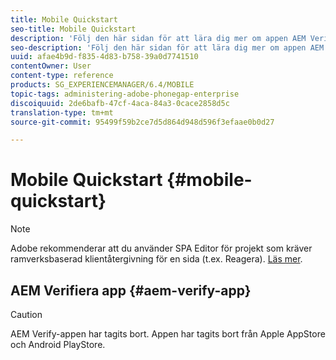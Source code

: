 ```yaml
---
title: Mobile Quickstart
seo-title: Mobile Quickstart
description: 'Följ den här sidan för att lära dig mer om appen AEM Verify. Appen AEM Verify är ett snabbt och enkelt sätt att köra dina AEM-mobilprogram på alla iOS- och Android-mobilenheter. '
seo-description: 'Följ den här sidan för att lära dig mer om appen AEM Verify. Appen AEM Verify är ett snabbt och enkelt sätt att köra dina AEM-mobilprogram på alla iOS- och Android-mobilenheter. '
uuid: afae4b9d-f835-4d83-b758-39a0d7741510
contentOwner: User
content-type: reference
products: SG_EXPERIENCEMANAGER/6.4/MOBILE
topic-tags: administering-adobe-phonegap-enterprise
discoiquuid: 2de6bafb-47cf-4aca-84a3-0cace2858d5c
translation-type: tm+mt
source-git-commit: 95499f59b2ce7d5d864d948d596f3efaae0b0d27

---
```



# Mobile Quickstart {#mobile-quickstart}

>[!NOTE]
>
>Adobe rekommenderar att du använder SPA Editor för projekt som kräver ramverksbaserad klientåtergivning för en sida (t.ex. Reagera). [Läs mer](/help/sites-developing/spa-overview.md).

## AEM Verifiera app {#aem-verify-app}

>[!CAUTION]
>
>AEM Verify-appen har tagits bort. Appen har tagits bort från Apple AppStore och Android PlayStore.
